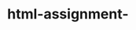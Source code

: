 # html-assignment-
<!DOCTYPE html>
<html>
  <head>
    <title>Fixed Header and Footer, Centered Content Layout</title>
    <style>
      /* Set body to fill the viewport and remove default margin */
      body {
        margin: 0;
        height: 100vh;
        display: flex;
        flex-direction: column;
      }

      /* Header styles */
      header {
        background-color: #333;
        color: #fff;
        height: 50px;
        position: fixed;
        top: 0;
        left: 0;
        right: 0;
      }

      /* Content styles */
      main {
        flex-grow: 1;
        display: flex;
        align-items: center;
        justify-content: center;
      }

      /* Footer styles */
      footer {
        background-color: #333;
        color: #fff;
        height: 50px;
        position: fixed;
        bottom: 0;
        left: 0;
        right: 0;
      }
    </style>
  </head>
  <body>
    <header>
      <h1>Header Content Here</h1>
    </header>
    <main>
      <h2>Centered Content Here</h2>
    </main>
    <footer>
      <p>Footer Content Here</p>
    </footer>
  </body>
</html>
